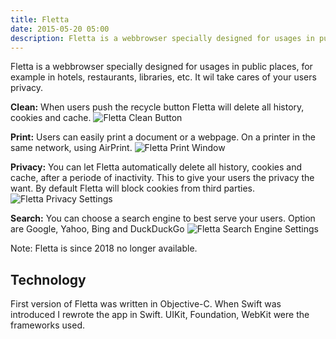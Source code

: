 ```yaml
---
title: Fletta
date: 2015-05-20 05:00
description: Fletta is a webbrowser specially designed for usages in public places, for example in hotels, restaurants, libraries, etc.
---
```


Fletta is a webbrowser specially designed for usages in public places, for example in hotels, restaurants, libraries, etc. It wil take cares of your users privacy.

**Clean:** When users push the recycle button Fletta will delete all history, cookies and cache.
![Fletta Clean Button](images/projects/fletta/fletta-clean.png "Fletta Clean Button")

**Print:** Users can easily print a document or a webpage. On a printer in the same network, using AirPrint.
![Fletta Print Window](images/projects/fletta/fletta-print.png "Fletta Print Window")

**Privacy:** You can let Fletta automatically delete all history, cookies and cache, after a periode of inactivity. This to give your users the privacy the want. By default Fletta will block cookies from third parties.
![Fletta Privacy Settings](images/projects/fletta/fletta-privacy.png "Fletta Privacy Settings")

**Search:** You can choose a search engine to best serve your users. Option are Google, Yahoo, Bing and DuckDuckGo
![Fletta Search Engine Settings](images/projects/fletta/fletta-search.png "Fletta Search Engine Settings")

Note: Fletta is since 2018 no longer available.

## Technology

First version of Fletta was written in Objective-C. When Swift was introduced I rewrote the app in Swift. UIKit, Foundation, WebKit were the frameworks used.
